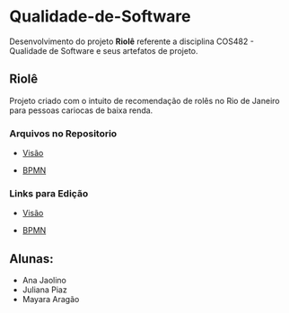 # Qualidade-de-Software
Desenvolvimento do projeto **Riolê** referente a disciplina COS482 - Qualidade de Software e seus artefatos de projeto.


## Riolê
Projeto criado com o intuito de recomendação de rolês no Rio de Janeiro para pessoas cariocas de baixa renda.

### Arquivos no Repositorio
- [Visão](COS482_-_Documento_Visao.docx)

- [BPMN](diagrama-de-processo.bpmn)

### Links para Edição
- [Visão](https://docs.google.com/document/d/1ppTqWMxGKZElKSj3wMUhJ7Xo9vkT3SOI/edit?usp=sharing&ouid=104725592488771786078&rtpof=true&sd=true)

- [BPMN](https://cawemo.com/share/c664cf0b-e806-4e80-b097-151e28b494df)

## Alunas:
- Ana Jaolino
- Juliana Piaz
- Mayara Aragão
